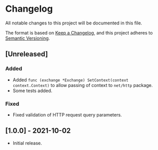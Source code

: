 # Changelog

All notable changes to this project will be documented in this file.

The format is based on [Keep a Changelog](https://keepachangelog.com/en/1.0.0/),
and this project adheres to [Semantic Versioning](https://semver.org/spec/v2.0.0.html).

## [Unreleased]

### Added

- Added `func (exchange *Exchange) SetContext(context context.Context)` to allow passing of context to
  `net/http` package.
- Some tests added.

### Fixed

- Fixed validation of HTTP request query parameters.

## [1.0.0] - 2021-10-02

- Initial release.
